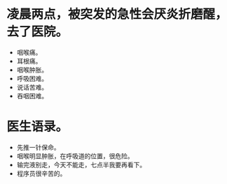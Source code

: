 # 凌晨两点，被突发的急性会厌炎折磨醒，去了医院。
* 咽喉痛。
* 耳根痛。
* 咽喉肿胀。
* 呼吸困难。
* 说话苦难。
* 吞咽困难。

# 医生语录。
* 先推一针保命。
* 咽喉明显肿胀，在呼吸道的位置，很危险。
* 输完液别走，今天不能走，七点半我要再看下。
* 程序员很辛苦的。
